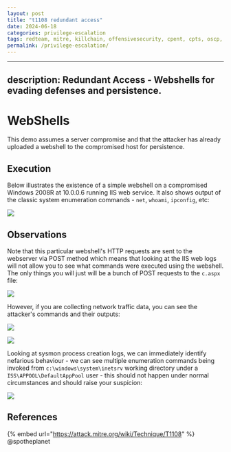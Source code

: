 ```yaml
---
layout: post
title: "t1108 redundant access"
date: 2024-06-18
categories: privilege-escalation
tags: redteam, mitre, killchain, offensivesecurity, cpent, cpts, oscp, exploit
permalink: /privilege-escalation/
---
```


---
description: Redundant Access - Webshells for evading defenses and persistence.
---

# WebShells

This demo assumes a server compromise and that the attacker has already uploaded a webshell to the compromised host for persistence.

## Execution

Below illustrates the existence of a simple webshell on a compromised Windows 2008R at 10.0.0.6 running IIS web service. It also shows output of the classic system enumeration commands - `net`, `whoami`, `ipconfig`, etc:

![](../../.gitbook/assets/webshell-attacker.png)

## Observations

Note that this particular webshell's HTTP requests are sent to the webserver via POST method which means that looking at the IIS web logs will not allow you to see what commands were executed using the webshell. The only things you will just will be a bunch of POST requests to the `c.aspx` file:

![](../../.gitbook/assets/webshell-iis-logs.png)

However, if you are collecting network traffic data, you can see the attacker's commands and their outputs:

![](../../.gitbook/assets/webshell-pcap.png)

![](../../.gitbook/assets/webshell-stream.png)

Looking at sysmon process creation logs, we can immediately identify nefarious behaviour - we can see multiple enumeration commands being invoked from `c:\windows\system\inetsrv` working directory under a `ISS\APPOOL\DefaultAppPool` user - this should not happen under normal circumstances and should raise your suspicion:

![](../../.gitbook/assets/webshell-sysmon.png)

## References

{% embed url="https://attack.mitre.org/wiki/Technique/T1108" %}
@spotheplanet
